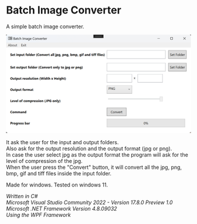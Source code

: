 **Batch Image Converter**
=======================

A simple batch image converter.

![Screenshot](screenshot.png)

It ask the user for the input and output folders.<br>
Also ask for the output resolution and the output format (jpg or png).<br>
In case the user select jpg as the output format the program will ask for the level of compression of the jpg.<br> 
When the user press the "Convert" button, it will convert all the jpg, png, bmp, gif and tiff files inside the input folder.

Made for windows. Tested on windows 11.

*Written in C#<br>
Microsoft Visual Studio Community 2022 - Version 17.8.0 Preview 1.0<br>
Microsoft .NET Framework Version 4.8.09032<br>
Using the WPF Framework*